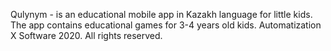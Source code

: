 Qulynym - is an educational mobile app in Kazakh language for little kids. The app contains educational games for 3-4 years old kids.
Automatization X Software 2020. All rights reserved. 
